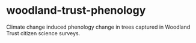 # woodland-trust-phenology
Climate change induced phenology change in trees captured in Woodland Trust citizen science surveys.
